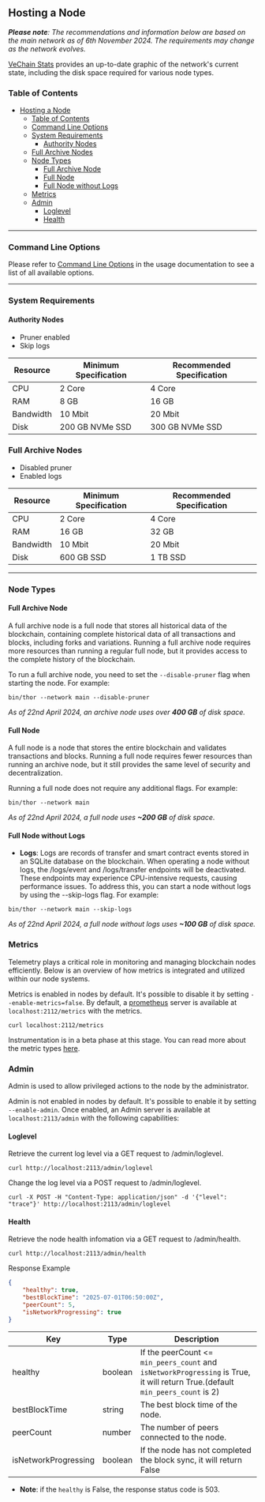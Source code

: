 ## Hosting a Node

_**Please note**: The recommendations and information below are based on the main network as of 6th November 2024. The
requirements may change as the network evolves._

[VeChain Stats](https://vechainstats.com/charts/#thor-size) provides an up-to-date graphic of the network's current
state, including the disk space required for various node types.

### Table of Contents

- [Hosting a Node](#hosting-a-node)
  - [Table of Contents](#table-of-contents)
  - [Command Line Options](#command-line-options)
  - [System Requirements](#system-requirements)
    - [Authority Nodes](#authority-nodes)
  - [Full Archive Nodes](#full-archive-nodes)
  - [Node Types](#node-types)
    - [Full Archive Node](#full-archive-node)
    - [Full Node](#full-node)
    - [Full Node without Logs](#full-node-without-logs)
  - [Metrics](#metrics)
  - [Admin](#admin)
    - [Loglevel](#loglevel)
    - [Health](#health)

---

### Command Line Options

Please refer to [Command Line Options](https://github.com/vechain/thor/blob/master/docs/usage.md#command-line-options) in the usage documentation to see a list of all
available options.

---

### System Requirements

#### Authority Nodes

- Pruner enabled
- Skip logs

| Resource  | Minimum Specification | Recommended Specification |
|-----------|-----------------------|---------------------------|
| CPU       | 2 Core                | 4 Core                    |
| RAM       | 8 GB                  | 16 GB                     |
| Bandwidth | 10 Mbit               | 20 Mbit                   |
| Disk      | 200 GB NVMe SSD       | 300 GB NVMe SSD           |

### Full Archive Nodes

- Disabled pruner
- Enabled logs

| Resource  | Minimum Specification | Recommended Specification |
|-----------|-----------------------|---------------------------|
| CPU       | 2 Core                | 4 Core                    |
| RAM       | 16 GB                 | 32 GB                     |
| Bandwidth | 10 Mbit               | 20 Mbit                   |
| Disk      | 600 GB SSD            | 1 TB SSD                  |

---

### Node Types

#### Full Archive Node

A full archive node is a full node that stores all historical data of the blockchain, containing complete historical
data of all transactions and blocks, including forks and variations. Running a full archive node requires more resources
than running a regular full node, but it provides access to the complete history of the blockchain.

To run a full archive node, you need to set the `--disable-pruner` flag when starting the node. For example:

```shell
bin/thor --network main --disable-pruner
```

_As of 22nd April 2024, an archive node uses over **400 GB** of disk space._

#### Full Node

A full node is a node that stores the entire blockchain and validates transactions and blocks. Running a full node
requires fewer resources than running an archive node, but it still provides the same level of security and
decentralization.

Running a full node does not require any additional flags. For example:

```shell
bin/thor --network main
```

_As of 22nd April 2024, a full node uses **~200 GB** of disk space._

#### Full Node without Logs

- **Logs**: Logs are records of transfer and smart contract events stored in an SQLite database on the blockchain. When
  operating a node without logs, the /logs/event and /logs/transfer endpoints will be deactivated.
  These endpoints may experience CPU-intensive requests, causing performance issues. To address this, you can start a
  node without logs by using the --skip-logs flag. For example:

```shell
bin/thor --network main --skip-logs
```

_As of 22nd April 2024, a full node without logs uses **~100 GB** of disk space._

### Metrics

Telemetry plays a critical role in monitoring and managing blockchain nodes efficiently.
Below is an overview of how metrics is integrated and utilized within our node systems.

Metrics is enabled in nodes by default. It's possible to disable it by setting  `--enable-metrics=false`.
By default, a [prometheus](https://prometheus.io/docs/introduction/overview/) server is available at
`localhost:2112/metrics` with the metrics.

```shell
curl localhost:2112/metrics
```

Instrumentation is in a beta phase at this stage. You can read more about the metric
types [here](https://prometheus.io/docs/concepts/metric_types/).

### Admin

Admin is used to allow privileged actions to the node by the administrator.

Admin is not enabled in nodes by default. It's possible to enable it by setting  `--enable-admin`. Once enabled, an
Admin server is available at `localhost:2113/admin` with the following capabilities:

#### Loglevel

Retrieve the current log level via a GET request to /admin/loglevel.

```shell
curl http://localhost:2113/admin/loglevel
```

Change the log level via a POST request to /admin/loglevel.

```shell
curl -X POST -H "Content-Type: application/json" -d '{"level": "trace"}' http://localhost:2113/admin/loglevel
```

#### Health

Retrieve the node health infomation via a GET request to /admin/health.

```shell
curl http://localhost:2113/admin/health
```

Response Example

```json
{
    "healthy": true,
    "bestBlockTime": "2025-07-01T06:50:00Z",
    "peerCount": 5,
    "isNetworkProgressing": true
}
```

|           Key         |           Type        |         Description       |
|-----------------------|-----------------------|---------------------------|
| healthy               | boolean               | If the peerCount <= `min_peers_count` and `isNetworkProgressing` is True, it will return True.(default `min_peers_count` is 2)|
| bestBlockTime         | string                | The best block time of the node.                     |
| peerCount             | number                | The number of peers connected to the node.                  |
| isNetworkProgressing  | boolean               | If the node has not completed the block sync, it will return False  |

- **Note**: if the `healthy` is False, the response status code is 503.
